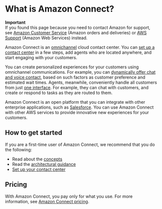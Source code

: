 # What is Amazon Connect?<a name="what-is-amazon-connect"></a>

**Important**  
If you found this page because you need to contact Amazon for support, see [Amazon Customer Service](https://www.amazon.com/gp/help/customer/display.html) \(Amazon orders and deliveries\) or [AWS Support](http://aws.amazon.com/premiumsupport/) \(Amazon Web Services\) instead\.

Amazon Connect is an [omnichannel](amazon-connect-glossary.md#omnichannel-def) cloud contact center\. You can [set up a contact center](amazon-connect-get-started.md) in a few steps, add agents who are located anywhere, and start engaging with your customers\.

You can create personalized experiences for your customers using omnichannel communications\. For example, you can [dynamically offer chat and voice contact](use-channel-contact-attribute.md), based on such factors as customer preference and estimated wait times\. Agents, meanwhile, conveniently handle all customers from just [one interface](agent-user-guide.md)\. For example, they can chat with customers, and create or respond to tasks as they are routed to them\.

Amazon Connect is an open platform that you can integrate with other enterprise applications, such as [Salesforce](salesforce-integration.md)\. You can use Amazon Connect with other AWS services to provide innovative new experiences for your customers\.

## How to get started<a name="get-started"></a>

If you are a first\-time user of Amazon Connect, we recommend that you do the following:
+ Read about the [concepts](connect-concepts.md#connect-concepts.titleabbrev)
+ Read the [architectural guidance](architecture-guidance.md)
+ [Set up your contact center](amazon-connect-contact-centers.md)

## Pricing<a name="pricing"></a>

With Amazon Connect, you pay only for what you use\. For more information, see [Amazon Connect pricing](http://aws.amazon.com/connect/pricing/)\.